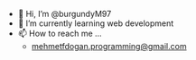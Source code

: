 - 👋 Hi, I’m @burgundyM97
- 🌱 I’m currently learning web development
- 📫 How to reach me ... 
  - mehmetfdogan.programming@gmail.com
